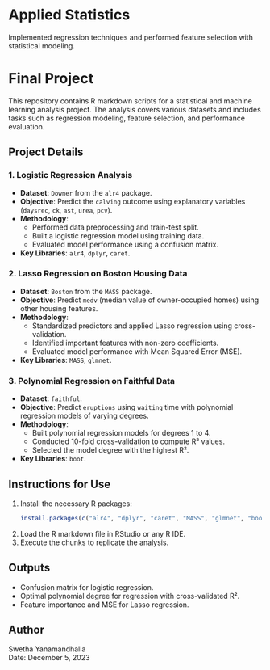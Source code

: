 # Applied Statistics
Implemented regression techniques and performed feature selection with statistical modeling.

# Final Project

This repository contains R markdown scripts for a statistical and machine learning analysis project. The analysis covers various datasets and includes tasks such as regression modeling, feature selection, and performance evaluation.

## Project Details

### 1. Logistic Regression Analysis
- **Dataset**: `Downer` from the `alr4` package.
- **Objective**: Predict the `calving` outcome using explanatory variables (`daysrec`, `ck`, `ast`, `urea`, `pcv`).
- **Methodology**:
  - Performed data preprocessing and train-test split.
  - Built a logistic regression model using training data.
  - Evaluated model performance using a confusion matrix.
- **Key Libraries**: `alr4`, `dplyr`, `caret`.

### 2. Lasso Regression on Boston Housing Data
- **Dataset**: `Boston` from the `MASS` package.
- **Objective**: Predict `medv` (median value of owner-occupied homes) using other housing features.
- **Methodology**:
  - Standardized predictors and applied Lasso regression using cross-validation.
  - Identified important features with non-zero coefficients.
  - Evaluated model performance with Mean Squared Error (MSE).
- **Key Libraries**: `MASS`, `glmnet`.

### 3. Polynomial Regression on Faithful Data
- **Dataset**: `faithful`.
- **Objective**: Predict `eruptions` using `waiting` time with polynomial regression models of varying degrees.
- **Methodology**:
  - Built polynomial regression models for degrees 1 to 4.
  - Conducted 10-fold cross-validation to compute R² values.
  - Selected the model degree with the highest R².
- **Key Libraries**: `boot`.

## Instructions for Use
1. Install the necessary R packages:
   ```R
   install.packages(c("alr4", "dplyr", "caret", "MASS", "glmnet", "boot"))
   ```
2. Load the R markdown file in RStudio or any R IDE.
3. Execute the chunks to replicate the analysis.

## Outputs
- Confusion matrix for logistic regression.
- Optimal polynomial degree for regression with cross-validated R².
- Feature importance and MSE for Lasso regression.

## Author
Swetha Yanamandhalla  
Date: December 5, 2023  

